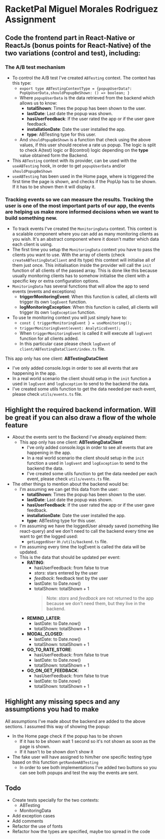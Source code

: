 # RacketPal Miguel Morales Rodriguez Assignment

## Code the frontend part in React-Native or ReactJs (bonus points for React-Native) of the two variations (control and test), including:

### The A/B test mechanism

-   To control the A/B test I've created `ABTesting` context. The context has this type:
    -   `export type ABTestingContextType = {popupUserData?: PopUpUserData,shouldPopupBeShown: () => boolean; }`
    -   Where `popupUserData` is the data retrieved from the backend which allows us to know:
        -   **totalShown**: Times the popup has been shown to the user.
        -   **lastDate**: Last date the popup was shown.
        -   **hasUserFeedback**: If the user rated the app or if the user gave feedback.
        -   **installationDate**: Date the user installed the app.
        -   **type**: ABTesting type for this user.
    -   And `shouldPopupBeShown` is a function that check using the above values, if this user should receive a rate us popup. The logic is split to check A(test) logic or B(control) logic depending on the **type** value obtained form the Backend.
-   This `ABTesting` context with its provider, can be used with the `useABTesting` hook, in order to get `popupUserData` and/or `shouldPopupBeShown`
-   `useABTesting` has been used in the Home page, where is triggered the first time the page is shown, and checks if the PopUp has to be shown. If it has to be shown then it will display it.

### Tracking events so we can measure the results. Tracking the user is one of the most important parts of our app, the events are helping us make more informed decisions when we want to build something new.

-   To track events I've created the `MonitoringData` context. This context is a scalable component where you can add as many monitoring clients as you wish. It's an abstract component where it doesn't matter which data each client is using.
-   The first time you setup the `MonitoringData` context you have to pass the clients you want to use. With the array of clients (check `createABTestingDataClient` and its type) this context will initialise all of them just once. This initialisation inside the provider will call the `init` function of all clients of the passed array. This is done like this because usually monitoring clients has to somehow initialise the client with a specific key or extra configuration options.
-   `MonitoringData` has several functions that will allow the app to send events (events and exceptions)
    -   **triggerMonitoringEvent**: When this function is called, all clients will trigger its own `logEvent` function.
    -   **logMonitoringException**: When this function is called, all clients will trigger its own `logException` function.
-   To use te monitoring context you will just simply have to:
    -   `const { triggerMonitoringEvent } = useMonitoring();`
    -   `triggerMonitoringEvent(event: AnalyticsEvent);`
    -   When `triggerMonitoringEvent` is called it will execute all `logEvent` function for all clients added.
    -   In this particular case please check `logEvent` of `client/ABTestingDataClient/index.ts` file.

This app only has one client: **ABTestingDataClient**

-   I've only added console.logs in order to see all events that are happening in the app.
-   In a real world scenario the client should setup in the `init` function a used in `logEvent` and `logException` to send to the backend the data.
-   I've created some utils function to get the data needed per each event, please check `utils/events.ts` file.

## Highlight the required backend information. Will be great if you can also draw a flow of the whole feature

-   About the events sent to the Backend I've already explained them:
    -   This app only has one client: **ABTestingDataClient**
        -   I've only added console.logs in order to see all events that are happening in the app.
        -   In a real world scenario the client should setup in the `init` function a used in `logEvent` and `logException` to send to the backend the data.
        -   I've created some utils function to get the data needed per each event, please check `utils/events.ts` file.
-   The other things to mention about the backend would be:
    -   I'm assuming we can get this data from the user:
        -   **totalShown**: Times the popup has been shown to the user.
        -   **lastDate**: Last date the popup was shown.
        -   **hasUserFeedback**: If the user rated the app or if the user gave feedback.
        -   **installationDate**: Date the user installed the app.
        -   **type**: ABTesting type for this user.
    -   I'm assuming we have the loggedUser already saved (something like react-query) and we don't need to call the backend every time we want to get the logged used:
        -   `getLoggedUser` in `/utils/backend.ts` file.
    -   I'm assuming every time the logEvent is called the data will be updated.
    -   This is the data that should be updated per event:
        -   **RATING**:
            -   hasUserFeedback: from false to true
            -   _stars_: stars entered by the user
            -   _feedback_: feedback text by the user
            -   lastDate: to Date.now()
            -   totalShown: totalShown + 1
                > Note: _stars_ and _feedback_ are not returned to the app because we don't need them, but they live in the backend.
        -   **REMIND_LATER**:
            -   lastDate: to Date.now()
            -   totalShown: totalShown + 1
        -   **MODAL_CLOSED**:
            -   lastDate: to Date.now()
            -   totalShown: totalShown + 1
        -   **GO_TO_RATE_STORE**:
            -   hasUserFeedback: from false to true
            -   lastDate: to Date.now()
            -   totalShown: totalShown + 1
        -   **GO_ON_GET_FEEDBACK**:
            -   hasUserFeedback: from false to true
            -   lastDate: to Date.now()
            -   totalShown: totalShown + 1

## Highlight any missing specs and any assumptions you had to make

All assumptions I've made about the backend are added to the above sections.
I assumed this way of showing the popup:

-   In the Home page check if the popup has to be shown
    -   If it has to be shown wait 1 second so it's not shown as soon as the page is shown.
    -   If it hasn't to be shown don't show it
-   The fake user will have assigned to him/her one specific testing type based on this function `getRandomABTesting`
    -   In order to see both implementations I've added two buttons so you can see both popups and test the way the events are sent.

## Todo

-   Create tests specially for the two contexts:
    -   ABTesting
    -   MonitoringData
-   Add exception cases
-   Add comments
-   Refactor the use of fonts
-   Refactor how the types are specified, maybe too spread in the code
